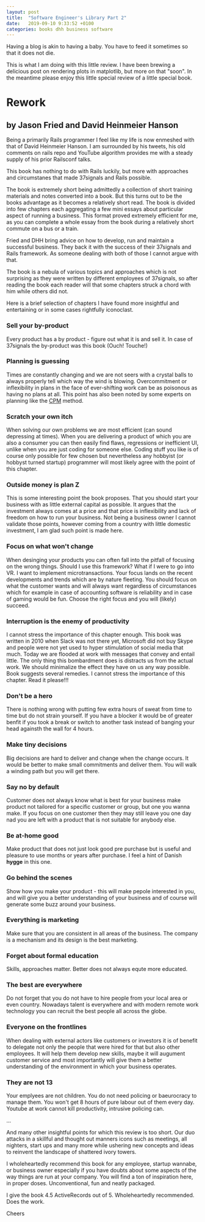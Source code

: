 ```yaml
---
layout: post
title:  "Software Engineer's Library Part 2"
date:   2019-09-10 9:33:52 +0100
categories: books dhh business software
---
```


Having a blog is akin to having a baby. You have to feed it sometimes so that it does not die.

This is what I am doing with this little review. I have been brewing a delicious post on rendering plots in matplotlib, but more on that "soon". In the meantime please enjoy this little special review of a little special book.


# Rework 
## by Jason Fried and David Heinmeier Hanson

Being a primarily Rails programmer I feel like my life is now enmeshed with that of David Heinmeier Hanson. I am surrounded by his tweets, his old comments on rails repo and YouTube algorithm provides me with a steady supply of his prior Railsconf talks.

This book has nothing to do with Rails luckily, but more with approaches and circumstanes that made 37signals and Rails possible.

The book is extremely short being admittedly a collection of short training materials and notes converted into a book. But this turns out to be the books advantage as it becomes a relatively short read. The book is divided into few chapters each aggregating a few mini essays about particular aspect of running a business. This format proved extremely efficient for me, as you can complete a whole essay from the book during a relatively short commute on a bus or a train.

Fried and DHH bring advice on how to develop, run and maintain a successful business. They back it with the success of their 37signals and Rails framework. As someone dealing with both of those I cannot argue with that.

The book is a nebula of various topics and approaches which is not surprising as they were written by different employees of 37signals, so after reading the book each reader will that some chapters struck a chord with him while others did not.

Here is a brief selection of chapters I have found more insightful and entertaining or in some cases rightfully iconoclast.

### Sell your by-product

Every product has a by product - figure out what it is and sell it. In case of 37signals the by-product was this book (Ouch! Touche!)

### Planning is guessing

Times are constantly changing and we are not seers with a crystal balls to always properly tell which way the wind is blowing. Overcommitment or inflexibility in plans in the face of ever-shifting work can be as poisonous as having no plans at all. This point has also been noted by some experts on planning like the <a href='https://en.wikipedia.org/wiki/Critical_chain_project_management'>CPM</a> method.

### Scratch your own itch

When solving our own problems we are most efficient (can sound depressing at times). When you are delivering a product of which you are also a consumer you can then easily find flaws, regressions or inefficient UI, unlike when you are just coding for someone else. Coding stuff you like is of course only possible for few chosen but nevertheless any hobbyist (or hobbyst turned startup) programmer will most likely agree with the point of this chapter.

### Outside money is plan Z

This is some interesting point the book proposes. That you should start your business with as little external capital as possible. It argues that the investment always comes at a price and that price is inflexibility and lack of freedom on how to run your business. Not being a business owner I cannot validate those points, however coming from a country with little domestic investment, I am glad such point is made here.

### Focus on what won't change

When desinging your products you can often fall into the pitfall of focusing on the wrong things. Should I use this framework? What if I were to go into VR. I want to implement microtransactions. Your focus lands on the recent developments and trends which are by nature fleeting. You should focus on what the customer wants and will always want regardless of circumstances which for example in case of accounting software is reliability and in case of gaming would be fun. Choose the right focus and you will (likely) succeed.

### Interruption is the enemy of productivity

I cannot stress the importance of this chapter enough. This book was written in 2010 when Slack was not there yet, Microsoft did not buy Skype and people were not yet used to hyper stimulation of social media that much. Today we are flooded at work with messages that convey and entail little. The only thing this bombardment does is distracts us from the actual work. We should minimalize the effect they have on us any way possible. Book suggests several remedies. I cannot stress the importance of this chapter. Read it please!!!

### Don't be a hero

There is nothing wrong with putting few extra hours of sweat from time to time but do not strain yourself. If you have a blocker it would be of greater benfit if you took a break or switch to another task instead of banging your head againsth the wall for 4 hours.

### Make tiny decisions

Big decisions are hard to deliver and change when the change occurs. It would be better to make small commitments and deliver them. You will walk a winding path but you will get there.

### Say no by default

Customer does not always know what is best for your business make product not tailored for a specific customer or group, but one you wanna make. If you focus on one customer then they may still leave you one day nad you are left with a product that is not suitable for anybody else.

### Be at-home good

Make product that does not just look good pre purchase but is useful and pleasure to use months or years after purchase. I feel a hint of Danish __hygge__ in this one.

### Go behind the scenes

Show how you make your product - this will make pepole interested in you, and will give you a better understanding of your business and of course will generate some buzz around your business.

### Everything is marketing

Make sure that you are consistent in all areas of the business. The company is a mechanism and its design is the best marketing.

### Forget about formal education

Skills, approaches matter. Better does not always equte more educated.

### The best are everywhere

Do not forget that you do not have to hire people from your local area or even country. Nowadays talent is everywhere and with modern remote work technology you can recruit the best people all across the globe.

### Everyone on the frontlines

When dealing with external actors like customers or investors it is of benefit to delegate not only the people that were hired for that but also other employees. It will help them develop new skills, maybe it will augument customer service and most importantly will give them a better understanding of the environment in which your business operates. 

### They are not 13

Your emplyees are not children. You do not need policing or baeurocracy to manage them. You won't get 8 hours of pure labour out of them every day. Youtube at work cannot kill productivity, intrusive policing can.

...

And many other insightful points for which this review is too short. Our duo attacks in a skillful and thought out manners icons such as meetings, all nighters, start ups and many more while ushering new concepts and ideas to reinvent the landscape of shattered ivory towers.

I wholeheartedly recommend this book for any employee, startup wannabe, or business owner especially if you have doubts about some aspects of the way things are run at your company. You will find a ton of inspiration here, in proper doses. Unconventional, fun and neatly packaged.

I give the book 4.5 ActiveRecords out of 5. Wholeheartedly recommended. Does the work.

Cheers